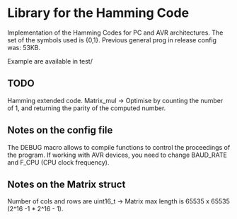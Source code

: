 Library for the Hamming Code
============================
Implementation of the Hamming Codes for PC and AVR architectures.
The set of the symbols used is {0,1}.
Previous general prog in release config was: 53KB.

Example are available in test/

TODO
----
Hamming extended code.
Matrix_mul -> Optimise by counting the number of 1, and returning the parity of the computed number.

Notes on the config file
------------------------
The DEBUG macro allows to compile functions to control the proceedings of the program.
If working with AVR devices, you need to change BAUD_RATE and F_CPU (CPU clock frequency).

Notes on the Matrix struct
-------------------------
Number of cols and rows are uint16_t -> Matrix max length is 65535 x 65535 (2^16 -1 * 2^16 - 1).
